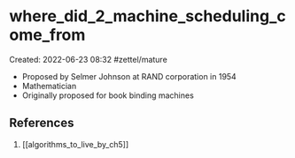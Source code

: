 # where_did_2_machine_scheduling_come_from
Created: 2022-06-23 08:32
#zettel/mature

- Proposed by Selmer Johnson at RAND corporation in 1954
- Mathematician
- Originally proposed for book binding machines

## References
1. [[algorithms_to_live_by_ch5]]